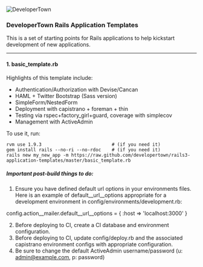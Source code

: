 ![DeveloperTown](http://www.developertown.com/wp-content/themes/dt2/images/header_devtown_logo.png)

### DeveloperTown Rails Application Templates

This is a set of starting points for Rails applications to help kickstart development of new applications.

------------------------------------------------------------------------------

#### 1. basic_template.rb
Highlights of this template include:

* Authentication/Authorization with Devise/Cancan
* HAML + Twitter Bootstrap (Sass version)
* SimpleForm/NestedForm
* Deployment with capistrano + foreman + thin
* Testing via rspec+factory_girl+guard, coverage with simplecov
* Management with ActiveAdmin

To use it, run:

    rvm use 1.9.3                          # (if you need it)
    gem install rails --no-ri --no-rdoc    # (if you need it)
    rails new my_new_app -m https://raw.github.com/developertown/rails3-application-templates/master/basic_template.rb

##### Important post-build things to do:

1. Ensure you have defined default url options in your environments files. Here is an example of default__url__options appropriate for a development environment in config/environments/development.rb:

  config.action__mailer.default__url__options = { :host => 'localhost:3000' }

2. Before deploying to CI, create a CI database and environment configuration.
3. Before deploying to CI, update config/deploy.rb and the associated capistrano environment configs with appropriate configuration.
4. Be sure to change the default ActiveAdmin username/password (u: admin@example.com, p: password)
